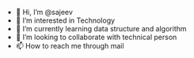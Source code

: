 - 👋 Hi, I’m @sajeev
- 👀 I’m interested in  Technology
- 🌱 I’m currently learning  data structure and algorithm
- 💞️ I’m looking to collaborate with technical person
- 📫 How to reach me  through mail

<!---
sajeevpalanisamy/sajeevpalanisamy is a ✨ special ✨ repository because its `README.md` (this file) appears on your GitHub profile.
You can click the Preview link to take a look at your changes.
--->
